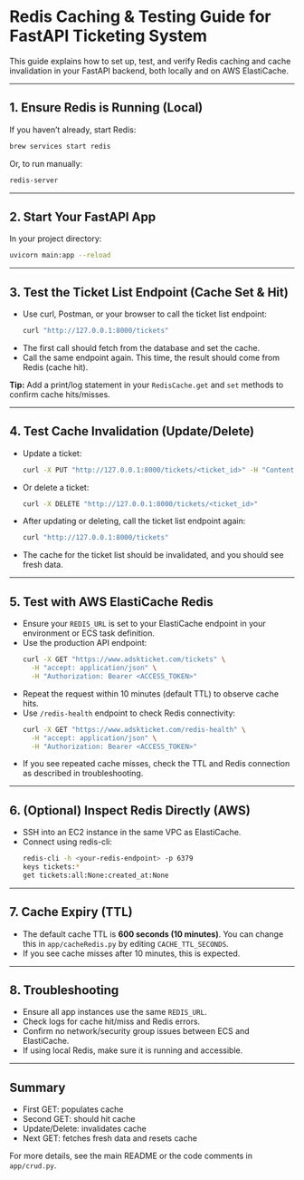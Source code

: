 # Redis Caching & Testing Guide for FastAPI Ticketing System

This guide explains how to set up, test, and verify Redis caching and cache invalidation in your FastAPI backend, both locally and on AWS ElastiCache.

---

## 1. Ensure Redis is Running (Local)

If you haven’t already, start Redis:
```bash
brew services start redis
```
Or, to run manually:
```bash
redis-server
```

---

## 2. Start Your FastAPI App

In your project directory:
```bash
uvicorn main:app --reload
```

---

## 3. Test the Ticket List Endpoint (Cache Set & Hit)

- Use curl, Postman, or your browser to call the ticket list endpoint:
  ```bash
  curl "http://127.0.0.1:8000/tickets"
  ```
- The first call should fetch from the database and set the cache.
- Call the same endpoint again. This time, the result should come from Redis (cache hit).

**Tip:**
Add a print/log statement in your `RedisCache.get` and `set` methods to confirm cache hits/misses.

---

## 4. Test Cache Invalidation (Update/Delete)

- Update a ticket:
  ```bash
  curl -X PUT "http://127.0.0.1:8000/tickets/<ticket_id>" -H "Content-Type: application/json" -d '{"title": "Updated title"}'
  ```
- Or delete a ticket:
  ```bash
  curl -X DELETE "http://127.0.0.1:8000/tickets/<ticket_id>"
  ```
- After updating or deleting, call the ticket list endpoint again:
  ```bash
  curl "http://127.0.0.1:8000/tickets"
  ```
- The cache for the ticket list should be invalidated, and you should see fresh data.

---

## 5. Test with AWS ElastiCache Redis

- Ensure your `REDIS_URL` is set to your ElastiCache endpoint in your environment or ECS task definition.
- Use the production API endpoint:
  ```bash
  curl -X GET "https://www.adskticket.com/tickets" \
    -H "accept: application/json" \
    -H "Authorization: Bearer <ACCESS_TOKEN>"
  ```
- Repeat the request within 10 minutes (default TTL) to observe cache hits.
- Use `/redis-health` endpoint to check Redis connectivity:
  ```bash
  curl -X GET "https://www.adskticket.com/redis-health" \
    -H "accept: application/json" \
    -H "Authorization: Bearer <ACCESS_TOKEN>"
  ```
- If you see repeated cache misses, check the TTL and Redis connection as described in troubleshooting.

---

## 6. (Optional) Inspect Redis Directly (AWS)

- SSH into an EC2 instance in the same VPC as ElastiCache.
- Connect using redis-cli:
  ```bash
  redis-cli -h <your-redis-endpoint> -p 6379
  keys tickets:*
  get tickets:all:None:created_at:None
  ```

---

## 7. Cache Expiry (TTL)

- The default cache TTL is **600 seconds (10 minutes)**. You can change this in `app/cacheRedis.py` by editing `CACHE_TTL_SECONDS`.
- If you see cache misses after 10 minutes, this is expected.

---

## 8. Troubleshooting

- Ensure all app instances use the same `REDIS_URL`.
- Check logs for cache hit/miss and Redis errors.
- Confirm no network/security group issues between ECS and ElastiCache.
- If using local Redis, make sure it is running and accessible.

---

## Summary
- First GET: populates cache
- Second GET: should hit cache
- Update/Delete: invalidates cache
- Next GET: fetches fresh data and resets cache

For more details, see the main README or the code comments in `app/crud.py`.
